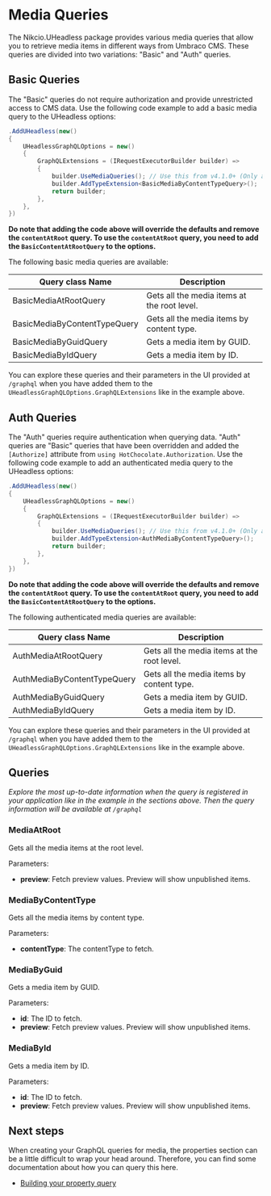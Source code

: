 # Media Queries

The Nikcio.UHeadless package provides various media queries that allow you to retrieve media items in different ways from Umbraco CMS. These queries are divided into two variations: "Basic" and "Auth" queries.

## Basic Queries

The "Basic" queries do not require authorization and provide unrestricted access to CMS data. Use the following code example to add a basic media query to the UHeadless options:

```csharp
.AddUHeadless(new()
{
    UHeadlessGraphQLOptions = new()
    {
        GraphQLExtensions = (IRequestExecutorBuilder builder) =>
        {
            builder.UseMediaQueries(); // Use this from v4.1.0+ (Only add one)
            builder.AddTypeExtension<BasicMediaByContentTypeQuery>();
            return builder;
        },
    },
})
```

**Do note that adding the code above will override the defaults and remove the `contentAtRoot` query. To use the `contentAtRoot` query, you need to add the `BasicContentAtRootQuery` to the options.**

The following basic media queries are available:

| Query class Name                | Description                                |
|---------------------------------|--------------------------------------------|
| BasicMediaAtRootQuery           | Gets all the media items at the root level.|
| BasicMediaByContentTypeQuery    | Gets all the media items by content type.  |
| BasicMediaByGuidQuery           | Gets a media item by GUID.                 |
| BasicMediaByIdQuery             | Gets a media item by ID.                   |

You can explore these queries and their parameters in the UI provided at `/graphql` when you have added them to the `UHeadlessGraphQLOptions.GraphQLExtensions` like in the example above.

## Auth Queries

The "Auth" queries require authentication when querying data. "Auth" queries are "Basic" queries that have been overridden and added the `[Authorize]` attribute from `using HotChocolate.Authorization`. Use the following code example to add an authenticated media query to the UHeadless options:

```csharp
.AddUHeadless(new()
{
    UHeadlessGraphQLOptions = new()
    {
        GraphQLExtensions = (IRequestExecutorBuilder builder) =>
        {
            builder.UseMediaQueries(); // Use this from v4.1.0+ (Only add one)
            builder.AddTypeExtension<AuthMediaByContentTypeQuery>();
            return builder;
        },
    },
})
```

**Do note that adding the code above will override the defaults and remove the `contentAtRoot` query. To use the `contentAtRoot` query, you need to add the `BasicContentAtRootQuery` to the options.**

The following authenticated media queries are available:

| Query class Name              | Description                                  |
|-------------------------------|----------------------------------------------|
| AuthMediaAtRootQuery          | Gets all the media items at the root level.  |
| AuthMediaByContentTypeQuery   | Gets all the media items by content type.    |
| AuthMediaByGuidQuery          | Gets a media item by GUID.                   |
| AuthMediaByIdQuery            | Gets a media item by ID.                     |

You can explore these queries and their parameters in the UI provided at `/graphql` when you have added them to the `UHeadlessGraphQLOptions.GraphQLExtensions` like in the example above.

## Queries

_Explore the most up-to-date information when the query is registered in your application like in the example in the sections above. Then the query information will be available at `/graphql`_

### MediaAtRoot

Gets all the media items at the root level.

Parameters:

- **preview**: Fetch preview values. Preview will show unpublished items.

### MediaByContentType

Gets all the media items by content type.

Parameters:

- **contentType**: The contentType to fetch.

### MediaByGuid

Gets a media item by GUID.

Parameters:

- **id**: The ID to fetch.
- **preview**: Fetch preview values. Preview will show unpublished items.

### MediaById

Gets a media item by ID.

Parameters:

- **id**: The ID to fetch.
- **preview**: Fetch preview values. Preview will show unpublished items.

## Next steps

When creating your GraphQL queries for media, the properties section can be a little difficult to wrap your head around. Therefore, you can find some documentation about how you can query this here.

- [Building your property query](./properties.md)